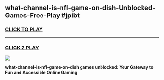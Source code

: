 
## what-channel-is-nfl-game-on-dish-Unblocked-Games-Free-Play #jpibt
<h3>
<a href="https://us.freeplayer.one?title=what-channel-is-nfl-game-on-dish&ref=9M">CLICK TO PLAY</a></h3>
<hr>

<h3>
<a href="https://us.freeplayer.one?title=what-channel-is-nfl-game-on-dish&ref=9M">CLICK 2 PLAY</a>
  
</h3>

<a href="https://us.freeplayer.one?title=what-channel-is-nfl-game-on-dish&ref=9M"><img src="https://clearcache.store/games.png"></a>


**what-channel-is-nfl-game-on-dish games unblocked: Your Gateway to Fun and Accessible Online Gaming**
